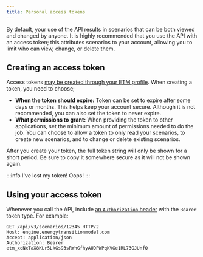```yaml
---
title: Personal access tokens
---
```


By default, your use of the API results in scenarios that can be both viewed and changed by anyone. It is highly recommended that you use the API with an access token; this attributes scenarios to your account, allowing you to limit who can view, change, or delete them.

## Creating an access token

Access tokens [may be created through your ETM profile](https://engine.energytransitionmodel.com/identity/tokens). When creating a token, you need to choose;

- **When the token should expire:** Token can be set to expire after some days or months. This helps keep your account secure. Although it is not recommended, you can also set the token to never expire.
- **What permissions to grant:** When providing the token to other applications, set the minimum amount of permissions needed to do the job. You can choose to allow a token to only read your scenarios, to create new scenarios, and to change or delete existing scenarios.

After you create your token, the full token string will only be shown for a short period. Be sure to copy it somewhere secure as it will not be shown again.

:::info I've lost my token!
Oops!
:::

## Using your access token

Whenever you call the API, include [an `Authorization` header](https://developer.mozilla.org/en-US/docs/Web/HTTP/Headers/Authorization) with the `Bearer` token type. For example:

```http
GET /api/v3/scenarios/12345 HTTP/2
Host: engine.energytransitionmodel.com
Accept: application/json
Authorization: Bearer etm_xcNxTaX8KLr5LkGs93sRWnGfhyAUDPWPqKVGe1RL73GJUnfQ
```
